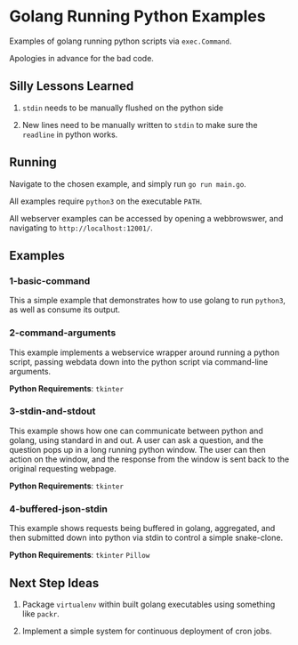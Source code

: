 # Golang Running Python Examples

Examples of golang running python scripts via `exec.Command`.

Apologies in advance for the bad code.

## Silly Lessons Learned

1. `stdin` needs to be manually flushed on the python side

2. New lines need to be manually written to `stdin` to make sure the `readline` in python works.

## Running

Navigate to the chosen example, and simply run `go run main.go`.

All examples require `python3` on the executable `PATH`.

All webserver examples can be accessed by opening a webbrowswer, and navigating to `http://localhost:12001/`.

## Examples

### 1-basic-command

  This a simple example that demonstrates how to use golang to run `python3`, as well as consume its output.

### 2-command-arguments

This example implements a webservice wrapper around running a python script, passing webdata down into the python script via command-line arguments.

**Python Requirements**: `tkinter`


### 3-stdin-and-stdout

This example shows how one can communicate between python and golang, using standard in and out. A user can ask a question, and the question pops up in a long running python window. The user can then action on the window, and the response from the window is sent back to the original requesting webpage.

**Python Requirements**: `tkinter`

### 4-buffered-json-stdin

This example shows requests being buffered in golang, aggregated, and then submitted down into python via stdin to control a simple snake-clone.

**Python Requirements**: `tkinter` `Pillow`

## Next Step Ideas

1. Package `virtualenv` within built golang executables using something like `packr`.

2. Implement a simple system for continuous deployment of cron jobs.
